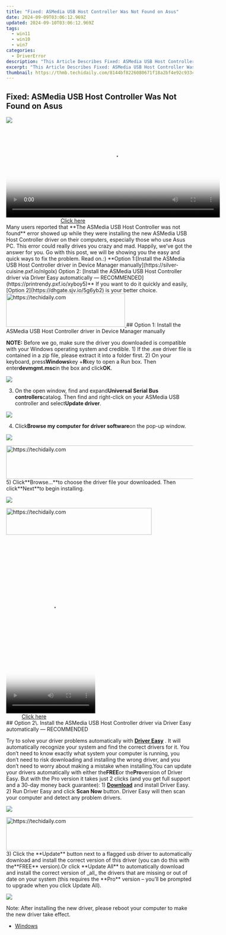 ```yaml
---
title: "Fixed: ASMedia USB Host Controller Was Not Found on Asus"
date: 2024-09-09T03:06:12.969Z
updated: 2024-09-10T03:06:12.969Z
tags:
  - win11
  - win10
  - win7
categories:
  - DriverError
description: "This Article Describes Fixed: ASMedia USB Host Controller Was Not Found on Asus"
excerpt: "This Article Describes Fixed: ASMedia USB Host Controller Was Not Found on Asus"
thumbnail: https://thmb.techidaily.com/8144bf8226080671f18a2bf4e92c933c6cecfac8b57ae525149deda993c1369b.jpg
---
```


## Fixed: ASMedia USB Host Controller Was Not Found on Asus

![](https://images.drivereasy.com/wp-content/uploads/2017/08/img_599ff199ab911.png)

<!-- affiliate ads begin -->
<span id="1983472">
					<video width="576" height="240" style="cursor:pointer"
           poster="//a.impactradius-go.com/display-clicktoplayimage/1983472.png"
           onclick="if(!this.playClicked){this.play();this.setAttribute('controls',true);this.playClicked=true;}">
	   <source src="//a.impactradius-go.com/display-ad/22993-1983472">
	   <img src="//a.impactradius-go.com/display-clicktoplayimage/1983472.png" style="border: none; height: 100%; width: 100%; object-fit: contain">
	</video>
	<div style="width:360px;text-align:center"><a href="javascript:window.open(decodeURIComponent('https%3A%2F%2Fhomestyler.sjv.io%2Fc%2F5597632%2F1983472%2F22993'), '_blank');void(0);">Click here</a></div>
</span>
<img height="0" width="0" src="https://imp.pxf.io/i/5597632/1983472/22993" style="position:absolute;visibility:hidden;" border="0" />
<!-- affiliate ads end -->
Many users reported that **The ASMedia USB Host Controller was not found** error showed up while they were installing the new ASMedia USB Host Controller driver on their computers, especially those who use Asus PC. This error could really drives you crazy and mad. Happily, we’ve got the answer for you. Go with this post, we will be showing you the easy and quick ways to fix the problem. Read on.:) **Option 1:[Install the ASMedia USB Host Controller driver in Device Manager manually](https://silver-cuisine.pxf.io/nlgolx) Option 2: [Install the ASMedia USB Host Controller driver via Driver Easy automatically — RECOMMENDED](https://printrendy.pxf.io/xyboy5)** If you want to do it quickly and easily,[Option 2](https://dhgate.sjv.io/5g6yb2) is your better choice.

<!-- affiliate ads begin -->
<a href="https://wigfever.sjv.io/c/5597632/2014848/22899" target="_top" id="2014848">
  <img src="//a.impactradius-go.com/display-ad/22899-2014848" border="0" alt="https://techidaily.com" width="320" height="90"/>
</a>
<img height="0" width="0" src="https://wigfever.sjv.io/i/5597632/2014848/22899" style="position:absolute;visibility:hidden;" border="0" />
<!-- affiliate ads end -->
## Option 1: Install the ASMedia USB Host Controller driver in Device Manager manually

**NOTE:** Before we go, make sure the driver you downloaded is compatible with your Windows operating system and credible. 1) If the .exe driver file is contained in a zip file, please extract it into a folder first. 2) On your keyboard, press**Windows**key +**R**key to open a Run box. Then enter**devmgmt.msc**in the box and click**OK**.

![](https://images.drivereasy.com/wp-content/uploads/2017/08/img_599ff6d8b73e2.png)

3) On the open window, find and expand**Universal Serial Bus controllers**catalog. Then find and right-click on your ASMedia USB controller and select**Update driver**.

![](https://images.drivereasy.com/wp-content/uploads/2017/08/img_599ff999db862.jpg)

4) Click**Browse my computer for driver software**on the pop-up window.

![](https://images.drivereasy.com/wp-content/uploads/2017/08/img_599ff9c35f464.png)

<!-- affiliate ads begin -->
<a href="https://appsumo.8odi.net/c/5597632/2123730/7443" target="_top" id="2123730">
  <img src="//a.impactradius-go.com/display-ad/7443-2123730" border="0" alt="https://techidaily.com" width="728" height="90"/>
</a>
<img height="0" width="0" src="https://appsumo.8odi.net/i/5597632/2123730/7443" style="position:absolute;visibility:hidden;" border="0" />
<!-- affiliate ads end -->
5) Click**Browse…**to choose the driver file your downloaded. Then click**Next**to begin installing.

![](https://images.drivereasy.com/wp-content/uploads/2017/08/img_599ffa32b9d1f.png)

<!-- affiliate ads begin -->
<a href="https://aligracehair.sjv.io/c/5597632/2115935/19272" target="_top" id="2115935">
  <img src="//a.impactradius-go.com/display-ad/19272-2115935" border="0" alt="https://techidaily.com" width="392" height="72"/>
</a>
<img height="0" width="0" src="https://aligracehair.sjv.io/i/5597632/2115935/19272" style="position:absolute;visibility:hidden;" border="0" />
<!-- affiliate ads end -->
<!-- affiliate ads begin -->
<span id="1770776">
					<video width="240" height="480" style="cursor:pointer"
           poster="//a.impactradius-go.com/display-clicktoplayimage/1770776.png"
           onclick="if(!this.playClicked){this.play();this.setAttribute('controls',true);this.playClicked=true;}">
	   <source src="//a.impactradius-go.com/display-ad/20702-1770776">
	   <img src="//a.impactradius-go.com/display-clicktoplayimage/1770776.png" style="border: none; height: 100%; width: 100%; object-fit: contain">
	</video>
	<div style="width:150px;text-align:center"><a href="javascript:window.open(decodeURIComponent('https%3A%2F%2Ftokenmetrics.sjv.io%2Fc%2F5597632%2F1770776%2F20702'), '_blank');void(0);">Click here</a></div>
</span>
<img height="0" width="0" src="https://imp.pxf.io/i/5597632/1770776/20702" style="position:absolute;visibility:hidden;" border="0" />
<!-- affiliate ads end -->
## Option 2\. Install the ASMedia USB Host Controller driver via Driver Easy automatically — RECOMMENDED

 Try to solve your driver problems automatically with **[Driver Easy](https://tools.techidaily.com/drivereasy/download/)**  .  It will automatically recognize your system and find the correct drivers for it. You don’t need to know exactly what system your computer is running, you don’t need to risk downloading and installing the wrong driver, and you don’t need to worry about making a mistake when installing.You can update your drivers automatically with either the**FREE**or the**Pro**version of Driver Easy. But with the Pro version it takes just 2 clicks (and you get full support and a 30-day money back guarantee): 1) **[Download](https://tools.techidaily.com/drivereasy/download/)**  and install Driver Easy. 2) Run Driver Easy and click **Scan Now**  button. Driver Easy will then scan your computer and detect any problem drivers.

![](https://images.drivereasy.com/wp-content/uploads/2017/08/img_59a377db976aa.jpg)

<!-- affiliate ads begin -->
<a href="https://ephamedtechinc.pxf.io/c/5597632/2120862/26400?prodsku=Saturn" target="_top" id="2120862">
  <img src="//a.impactradius-go.com/display-ad/26400-2120862" border="0" alt="https://techidaily.com" width="728" height="90"/>
</a>
<img height="0" width="0" src="https://ephamedtechinc.pxf.io/i/5597632/2120862/26400?prodsku=Saturn" style="position:absolute;visibility:hidden;" border="0" />
<!-- affiliate ads end -->
3) Click the **Update**  button next to a flagged usb driver to automatically download and install the correct version of this driver (you can do this with the**FREE** version).Or click **Update All** to automatically download and install the correct version of _all_  the drivers that are missing or out of date on your system (this requires the **Pro** version – you’ll be prompted to upgrade when you click Update All).

![](https://images.drivereasy.com/wp-content/uploads/2017/08/img_59a37a5f96032.jpg)

Note: After installing the new driver, please reboot your computer to make the new driver take effect.

* [Windows](https://tools.techidaily.com/drivereasy/download/)

<ins class="adsbygoogle"
     style="display:block"
     data-ad-format="autorelaxed"
     data-ad-client="ca-pub-7571918770474297"
     data-ad-slot="1223367746"></ins>



<ins class="adsbygoogle"
     style="display:block"
     data-ad-client="ca-pub-7571918770474297"
     data-ad-slot="8358498916"
     data-ad-format="auto"
     data-full-width-responsive="true"></ins>




